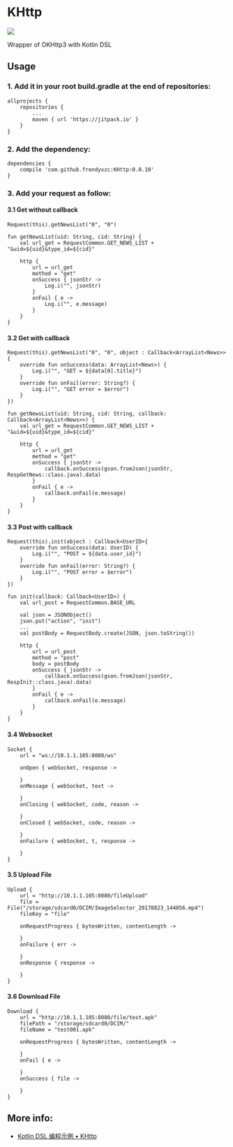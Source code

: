 # KHttp

[![](https://jitpack.io/v/frendyxzc/KHttp.svg)](https://jitpack.io/#frendyxzc/KHttp)

Wrapper of OKHttp3 with Kotlin DSL


## Usage

### 1. Add it in your root build.gradle at the end of repositories:

```
allprojects {
	repositories {
		...
		maven { url 'https://jitpack.io' }
	}
}
```

### 2. Add the dependency:

```
dependencies {
	compile 'com.github.frendyxzc:KHttp:0.0.10'
}
```

### 3. Add your request as follow:

#### 3.1 Get without callback

```
Request(this).getNewsList("0", "0")
```

```
fun getNewsList(uid: String, cid: String) {
	val url_get = RequestCommon.GET_NEWS_LIST + "&uid=${uid}&type_id=${cid}"

	http {
		url = url_get
		method = "get"
		onSuccess { jsonStr ->
			Log.i("", jsonStr)
		}
		onFail { e ->
			Log.i("", e.message)
		}
	}
}
```

#### 3.2 Get with callback

```
Request(this).getNewsList("0", "0", object : Callback<ArrayList<News>> {
	override fun onSuccess(data: ArrayList<News>) {
		Log.i("", "GET = ${data[0].title}")
	}
	override fun onFail(error: String?) {
		Log.i("", "GET error = $error")
	}
})
```

```
fun getNewsList(uid: String, cid: String, callback: Callback<ArrayList<News>>) {
	val url_get = RequestCommon.GET_NEWS_LIST + "&uid=${uid}&type_id=${cid}"

	http {
		url = url_get
		method = "get"
		onSuccess { jsonStr ->
			callback.onSuccess(gson.fromJson(jsonStr, RespGetNews::class.java).data)
		}
		onFail { e ->
			callback.onFail(e.message)
		}
	}
}
```

#### 3.3 Post with callback

```
Request(this).init(object : Callback<UserID>{
	override fun onSuccess(data: UserID) {
		Log.i("", "POST = ${data.user_id}")
	}
	override fun onFail(error: String?) {
		Log.i("", "POST error = $error")
	}
})
```

```
fun init(callback: Callback<UserID>) {
	val url_post = RequestCommon.BASE_URL

	val json = JSONObject()
	json.put("action", "init")
	...
	val postBody = RequestBody.create(JSON, json.toString())

	http {
		url = url_post
		method = "post"
		body = postBody
		onSuccess { jsonStr ->
			callback.onSuccess(gson.fromJson(jsonStr, RespInit::class.java).data)
		}
		onFail { e ->
			callback.onFail(e.message)
		}
	}
}
```

#### 3.4 Websocket

```
Socket {
	url = "ws://10.1.1.105:8080/ws"

	onOpen { webSocket, response ->

	}
	onMessage { webSocket, text ->

	}
	onClosing { webSocket, code, reason ->

	}
	onClosed { webSocket, code, reason ->

	}
	onFailure { webSocket, t, response ->

	}
}
```

#### 3.5 Upload File

```
Upload {
	url = "http://10.1.1.105:8080/fileUpload"
	file = File("/storage/sdcard0/DCIM/ImageSelector_20170823_144056.mp4")
	fileKey = "file"

	onRequestProgress { bytesWritten, contentLength ->

	}
	onFailure { err ->

	}
	onResponse { response ->

	}
}
```

#### 3.6 Download File

```
Download {
	url = "http://10.1.1.105:8080/file/test.apk"
	filePath = "/storage/sdcard0/DCIM/"
	fileName = "test001.apk"

	onRequestProgress { bytesWritten, contentLength ->

	}
	onFail { e ->

	}
	onSuccess { file ->

	}
}
```


## More info:

* [Kotlin DSL 编程示例 • KHttp](http://www.jianshu.com/p/5e0bcc854150)